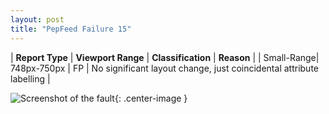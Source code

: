 ```yaml
---
layout: post
title: "PepFeed Failure 15"
---
```

| **Report Type** | **Viewport Range** | **Classification** | **Reason** |
| Small-Range| 748px-750px | FP | No significant layout change, just coincidental attribute labelling | 

![Screenshot of the fault](../../../assets/images/PepFeed/fault15/smallrangeWidth749.png){: .center-image }